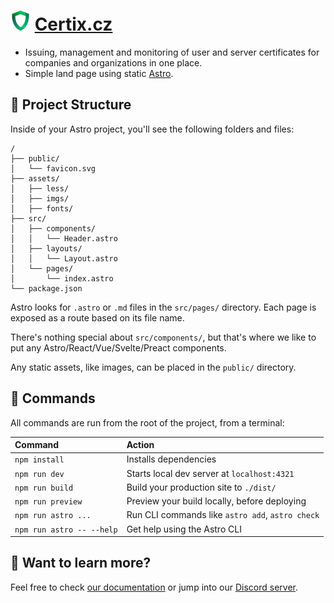 #  ![Alt text](public/favicon-32x32.png) [Certix.cz](https://certix.cz)
 - Issuing, management and monitoring of user and server certificates for companies and organizations in one place.
 - Simple land page using static [Astro](astro.build).

## 🚀 Project Structure

Inside of your Astro project, you'll see the following folders and files:

```text
/
├── public/
│   └── favicon.svg
├── assets/
│   ├── less/
│   ├── imgs/
│   ├── fonts/
├── src/
│   ├── components/
│   │   └── Header.astro
│   ├── layouts/
│   │   └── Layout.astro
│   └── pages/
│       └── index.astro
└── package.json
```

Astro looks for `.astro` or `.md` files in the `src/pages/` directory. Each page is exposed as a route based on its file name.

There's nothing special about `src/components/`, but that's where we like to put any Astro/React/Vue/Svelte/Preact components.

Any static assets, like images, can be placed in the `public/` directory.

## 🧞 Commands

All commands are run from the root of the project, from a terminal:

| Command                   | Action                                           |
| :------------------------ | :----------------------------------------------- |
| `npm install`             | Installs dependencies                            |
| `npm run dev`             | Starts local dev server at `localhost:4321`      |
| `npm run build`           | Build your production site to `./dist/`          |
| `npm run preview`         | Preview your build locally, before deploying     |
| `npm run astro ...`       | Run CLI commands like `astro add`, `astro check` |
| `npm run astro -- --help` | Get help using the Astro CLI                     |

## 👀 Want to learn more?

Feel free to check [our documentation](https://docs.astro.build) or jump into our [Discord server](https://astro.build/chat).
